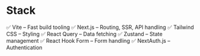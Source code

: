# Stack

✅ Vite – Fast build tooling
✅ Next.js – Routing, SSR, API handling
✅ Tailwind CSS – Styling
✅ React Query – Data fetching
✅ Zustand – State management
✅ React Hook Form – Form handling
✅ NextAuth.js – Authentication

